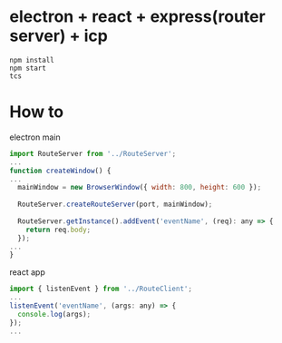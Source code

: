 # electron + react + express(router server) + icp
```
npm install  
npm start
tcs
```
# How to
electron main
```javascript
import RouteServer from '../RouteServer';
...
function createWindow() {
...
  mainWindow = new BrowserWindow({ width: 800, height: 600 });
  
  RouteServer.createRouteServer(port, mainWindow);
  
  RouteServer.getInstance().addEvent('eventName', (req): any => {
    return req.body;
  });
...
}
```
react app
```javascript
import { listenEvent } from '../RouteClient';
...
listenEvent('eventName', (args: any) => {
  console.log(args);
});
...
```
